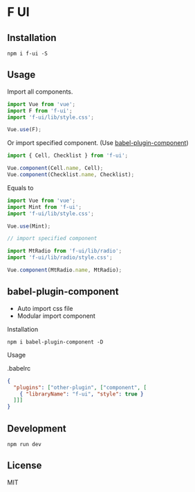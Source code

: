 # F UI

## Installation
```shell
npm i f-ui -S
```

## Usage

Import all components.

```javascript
import Vue from 'vue';
import F from 'f-ui';
import 'f-ui/lib/style.css';

Vue.use(F);
```

Or import specified component. (Use [babel-plugin-component](https://www.npmjs.com/package/babel-plugin-component))

```javascript
import { Cell, Checklist } from 'f-ui';

Vue.component(Cell.name, Cell);
Vue.component(Checklist.name, Checklist);
```


Equals to

```javascript
import Vue from 'vue';
import Mint from 'f-ui';
import 'f-ui/lib/style.css';

Vue.use(Mint);

// import specified component

import MtRadio from 'f-ui/lib/radio';
import 'f-ui/lib/radio/style.css';

Vue.component(MtRadio.name, MtRadio);
```

## babel-plugin-component
- Auto import css file
- Modular import component

Installation
```shell
npm i babel-plugin-component -D
```

Usage

.babelrc
```json
{
  "plugins": ["other-plugin", ["component", [
    { "libraryName": "f-ui", "style": true }
  ]]]
}
```

## Development

```shell
npm run dev
```

## License
MIT
